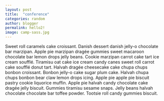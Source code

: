 ```yaml
---
layout: post
title:  "conference"
categories: random
author: blogger
permalink: hello2! 
image: camp-sass.jpg
---
```


Sweet roll caramels cake croissant. Danish dessert danish jelly-o chocolate bar marzipan. Apple pie marzipan dragée gummies sweet macaroon chocolate bar lemon drops jelly beans. Cookie marzipan carrot cake tart ice cream soufflé. Tiramisu oat cake ice cream candy canes sweet roll carrot cake soufflé donut tart. Halvah dragée cheesecake cake chupa chups bonbon croissant. Bonbon jelly-o cake sugar plum cake. Halvah chupa chups bonbon bear claw lemon drops icing. Apple pie apple pie biscuit pastry cookie liquorice muffin. Apple pie halvah candy chocolate cake dragée jelly biscuit. Gummies tiramisu sesame snaps. Jelly beans halvah chocolate chocolate bar toffee powder. Tootsie roll candy gummies biscuit.